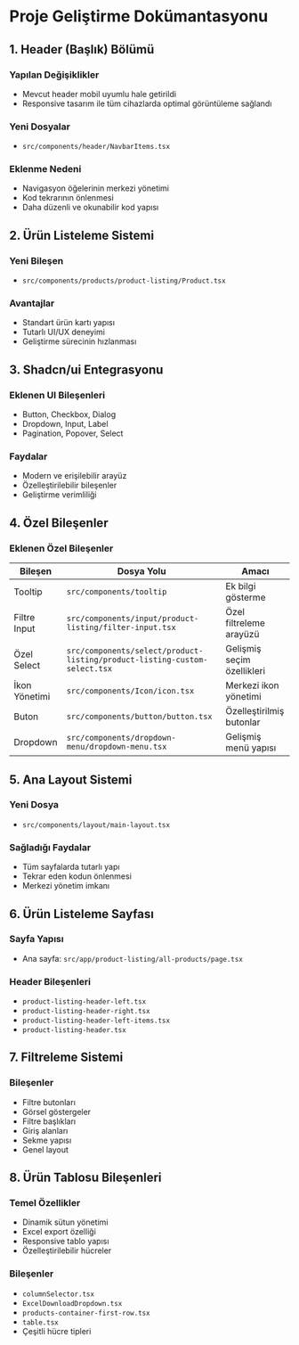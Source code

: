 # Proje Geliştirme Dokümantasyonu

## 1. Header (Başlık) Bölümü

### Yapılan Değişiklikler
- Mevcut header mobil uyumlu hale getirildi
- Responsive tasarım ile tüm cihazlarda optimal görüntüleme sağlandı

### Yeni Dosyalar
- `src/components/header/NavbarItems.tsx`

### Eklenme Nedeni
- Navigasyon öğelerinin merkezi yönetimi
- Kod tekrarının önlenmesi
- Daha düzenli ve okunabilir kod yapısı

## 2. Ürün Listeleme Sistemi

### Yeni Bileşen
- `src/components/products/product-listing/Product.tsx`

### Avantajlar
- Standart ürün kartı yapısı
- Tutarlı UI/UX deneyimi
- Geliştirme sürecinin hızlanması

## 3. Shadcn/ui Entegrasyonu

### Eklenen UI Bileşenleri
- Button, Checkbox, Dialog
- Dropdown, Input, Label
- Pagination, Popover, Select

### Faydalar
- Modern ve erişilebilir arayüz
- Özelleştirilebilir bileşenler
- Geliştirme verimliliği

## 4. Özel Bileşenler

### Eklenen Özel Bileşenler
| Bileşen | Dosya Yolu | Amacı |
|---------|------------|-------|
| Tooltip | `src/components/tooltip` | Ek bilgi gösterme |
| Filtre Input | `src/components/input/product-listing/filter-input.tsx` | Özel filtreleme arayüzü |
| Özel Select | `src/components/select/product-listing/product-listing-custom-select.tsx` | Gelişmiş seçim özellikleri |
| İkon Yönetimi | `src/components/Icon/icon.tsx` | Merkezi ikon yönetimi |
| Buton | `src/components/button/button.tsx` | Özelleştirilmiş butonlar |
| Dropdown | `src/components/dropdown-menu/dropdown-menu.tsx` | Gelişmiş menü yapısı |

## 5. Ana Layout Sistemi

### Yeni Dosya
- `src/components/layout/main-layout.tsx`

### Sağladığı Faydalar
- Tüm sayfalarda tutarlı yapı
- Tekrar eden kodun önlenmesi
- Merkezi yönetim imkanı

## 6. Ürün Listeleme Sayfası

### Sayfa Yapısı
- Ana sayfa: `src/app/product-listing/all-products/page.tsx`

### Header Bileşenleri
- `product-listing-header-left.tsx`
- `product-listing-header-right.tsx`
- `product-listing-header-left-items.tsx`
- `product-listing-header.tsx`

## 7. Filtreleme Sistemi

### Bileşenler
- Filtre butonları
- Görsel göstergeler
- Filtre başlıkları
- Giriş alanları
- Sekme yapısı
- Genel layout

## 8. Ürün Tablosu Bileşenleri

### Temel Özellikler
- Dinamik sütun yönetimi
- Excel export özelliği
- Responsive tablo yapısı
- Özelleştirilebilir hücreler

### Bileşenler
- `columnSelector.tsx`
- `ExcelDownloadDropdown.tsx`
- `products-container-first-row.tsx`
- `table.tsx`
- Çeşitli hücre tipleri
